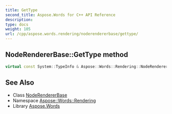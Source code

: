 ```yaml
---
title: GetType
second_title: Aspose.Words for C++ API Reference
description: 
type: docs
weight: 105
url: /cpp/aspose.words.rendering/noderendererbase/gettype/
---
```

## NodeRendererBase::GetType method




```cpp
virtual const System::TypeInfo & Aspose::Words::Rendering::NodeRendererBase::GetType() const override
```

## See Also

* Class [NodeRendererBase](../)
* Namespace [Aspose::Words::Rendering](../../)
* Library [Aspose.Words](../../../)
